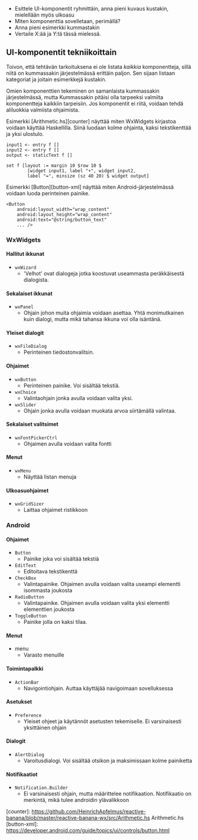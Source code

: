 - Esittele UI-komponentit ryhmittäin, anna pieni kuvaus kustakin, mielellään myös ulkoasu
- Miten komponenttia sovelletaan, perimällä?
- Anna pieni esimerkki kummastakin
- Vertaile X:ää ja Y:tä tässä mielessä.

## UI-komponentit tekniikoittain

Toivon, että tehtävän tarkoituksena ei ole listata _kaikkia_ komponentteja,
sillä niitä on kummassakin järjestelmässä erittäin paljon. Sen sijaan listaan
kategoriat ja joitain esimerkkejä kustakin.

Omien komponenttien tekeminen on samanlaista kummassakin järjestelmässä, mutta
Kummassakin pitäisi olla tarpeeksi valmiita komponentteja kaikkiin tarpeisiin.
Jos komponentit ei riitä, voidaan tehdä aliluokkia valmiista ohjaimista.

Esimerkki [Arithmetic.hs][counter] näyttää miten WxWidgets kirjastoa voidaan
käyttää Haskellilla. Siinä luodaan kolme ohjainta, kaksi tekstikenttää ja yksi
ulostulo.

~~~~{.haskell}
input1 <- entry f []
input2 <- entry f []
output <- staticText f []

set f [layout := margin 10 $row 10 $
        [widget input1, label "+", widget input2,
        label "=", minsize (sz 40 20) $ widget output]
~~~~

Esimerkki [Button][button-xml] näyttää miten Android-järjestelmässä voidaan
luoda perinteinen painike.

~~~~{.xml}
<Button
    android:layout_width="wrap_content"
    android:layout_height="wrap_content"
    android:text="@string/button_text"
    ... />
~~~~

### WxWidgets

#### Hallitut ikkunat

- `wxWizard`
    - 'Velhot' ovat dialogeja jotka koostuvat useammasta peräkkäisestä
      dialogista.

#### Sekalaiset ikkunat

- `wxPanel`
    - Ohjain johon muita ohjaimia voidaan asettaa. Yhtä monimutkainen kuin
      dialogi, mutta mikä tahansa ikkuna voi olla isäntänä.

#### Yleiset dialogit

- `wxFileDialog`
    - Perinteinen tiedostonvalitsin.

#### Ohjaimet

- `wxButton`
    - Perinteinen painike. Voi sisältää tekstiä.
- `wxChoice`
    - Valintaohjain jonka avulla voidaan valita yksi.
- `wxSlider`
    - Ohjain jonka avulla voidaan muokata arvoa siirtämällä valintaa.

#### Sekalaiset valitsimet

- `wxFontPickerCtrl`
    - Ohjaimen avulla voidaan valita fontti

#### Menut

- `wxMenu`
    - Näyttää listan menuja

#### Ulkoasuohjaimet

- `wxGridSizer`
    - Laittaa ohjaimet ristikkoon

### Android

#### Ohjaimet

- `Button`
    - Painike joka voi sisältää tekstiä
- `EditText`
    - Editoitava tekstikenttä
- `CheckBox`
    - Valintapainike. Ohjaimen avulla voidaan valita useampi elementti
      isommasta joukosta
- `RadioButton`
    - Valintapainike. Ohjaimen avulla voidaan valita yksi elementti elementtien
      joukosta
- `ToggleButton`
    - Painike jolla on kaksi tilaa.

#### Menut

- menu
    - Varasto menuille

#### Toimintapalkki

- `ActionBar`
    - Navigointiohjain. Auttaa käyttäjää navigoimaan sovelluksessa

#### Asetukset

- `Preference`
    - Yleiset ohjeet ja käytännöt asetusten tekemiselle. Ei varsinaisesti
      yksittäinen ohjain

#### Dialogit

- `AlertDialog`
    - Varoitusdialogi. Voi sisältää otsikon ja maksimissaan kolme painiketta

#### Notifikaatiot

- `Notification.Builder`
    - Ei varsinaisesti ohjain, mutta määrittelee notifikaation. Notifikaatio on
      merkintä, mikä tulee androidin ylävalikkoon


[counter]: https://github.com/HeinrichApfelmus/reactive-banana/blob/master/reactive-banana-wx/src/Arithmetic.hs Arithmetic.hs
[button-xml]: https://developer.android.com/guide/topics/ui/controls/button.html
